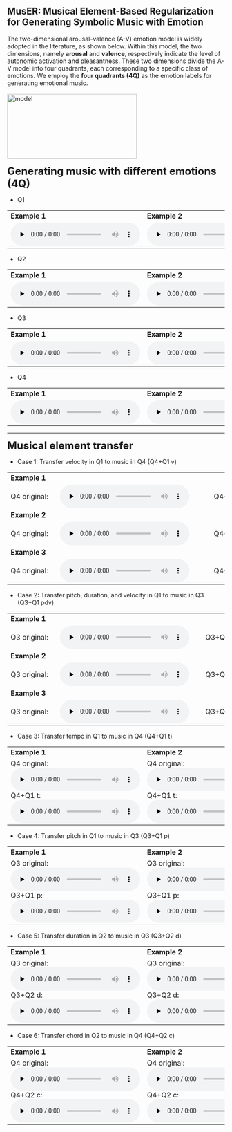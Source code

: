
## MusER: Musical Element-Based Regularization for Generating Symbolic Music with Emotion
The two-dimensional arousal-valence (A-V) emotion model is widely adopted in the literature, as shown below. Within this model, the two dimensions, namely **arousal** and **valence**, respectively indicate the level of autonomic activation and pleasantness. These two dimensions divide the A-V model into four quadrants, each corresponding to a specific class of emotions. We employ the **four quadrants (4Q)** as the emotion labels for generating emotional music.
<br>
<br>
<img src="https://tayjsl97.github.io/images/VA_model.jpg" width="300" height="150" alt="model"/>

<b><font size=5>Generating music with different emotions (4Q)</font></b>

- Q1

<div style="text-align: left">
<table>
    <tr>
        <td><strong>Example 1</strong></td> 
        <td><strong>Example 2</strong></td> 
        <td><strong>Example 3</strong></td> 
   </tr>
    <tr>
  		<td>
        <div style="width: 17em"></div>
        <div>
        <audio id="audio" controls="" preload="none">
            <source id="mp3" src="https://tayjsl97.github.io/demos/aaai_music/0-Q1.mp3">
        </audio>
        </div>
        </td> 
        <td>
        <div style="width: 17em"></div>
        <div>
        <audio id="audio" controls="" preload="none">
            <source id="mp3" src="https://tayjsl97.github.io/demos/aaai_music/1-Q1.mp3">
        </audio>
        </div>
        </td> 
        <td>
        <div style="width: 17em"></div>
        <div>
        <audio id="audio" controls="" preload="none">
            <source id="mp3" src="https://tayjsl97.github.io/demos/aaai_music/2-Q1.mp3">
        </audio>
        </div>
        </td> 
    </tr>
</table>
</div>

- Q2

<div style="text-align: left">
<table>
    <tr>
        <td><strong>Example 1</strong></td> 
        <td><strong>Example 2</strong></td> 
        <td><strong>Example 3</strong></td> 
   </tr>
    <tr>
  		<td>
        <div style="width: 17em"></div>
        <div>
        <audio id="audio" controls="" preload="none">
            <source id="mp3" src="https://tayjsl97.github.io/demos/aaai_music/3-Q2.mp3">
        </audio>
        </div>
        </td> 
        <td>
        <div style="width: 17em"></div>
        <div>
        <audio id="audio" controls="" preload="none">
            <source id="mp3" src="https://tayjsl97.github.io/demos/aaai_music/4-Q2.mp3">
        </audio>
        </div>
        </td> 
        <td>
        <div style="width: 17em"></div>
        <div>
        <audio id="audio" controls="" preload="none">
            <source id="mp3" src="https://tayjsl97.github.io/demos/aaai_music/5-Q2.mp3">
        </audio>
        </div>
        </td> 
    </tr>
</table>
</div>

- Q3

<div style="text-align: left">
<table>
    <tr>
        <td><strong>Example 1</strong></td> 
        <td><strong>Example 2</strong></td> 
        <td><strong>Example 3</strong></td> 
   </tr>
    <tr>
  		<td>
        <div style="width: 17em"></div>
        <div>
        <audio id="audio" controls="" preload="none">
            <source id="mp3" src="https://tayjsl97.github.io/demos/aaai_music/6-Q3.mp3">
        </audio>
        </div>
        </td> 
        <td>
        <div style="width: 17em"></div>
        <div>
        <audio id="audio" controls="" preload="none">
            <source id="mp3" src="https://tayjsl97.github.io/demos/aaai_music/7-Q3.mp3">
        </audio>
        </div>
        </td> 
        <td>
        <div style="width: 17em"></div>
        <div>
        <audio id="audio" controls="" preload="none">
            <source id="mp3" src="https://tayjsl97.github.io/demos/aaai_music/8-Q3.mp3">
        </audio>
        </div>
        </td> 
    </tr>
</table>
</div>

- Q4

<div style="text-align: left">
<table>
    <tr>
        <td><strong>Example 1</strong></td> 
        <td><strong>Example 2</strong></td> 
        <td><strong>Example 3</strong></td> 
   </tr>
    <tr>
  		<td>
        <div style="width: 17em"></div>
        <div>
        <audio id="audio" controls="" preload="none">
            <source id="mp3" src="https://tayjsl97.github.io/demos/aaai_music/9-Q4.mp3">
        </audio>
        </div>
        </td> 
        <td>
        <div style="width: 17em"></div>
        <div>
        <audio id="audio" controls="" preload="none">
            <source id="mp3" src="https://tayjsl97.github.io/demos/aaai_music/10-Q4.mp3">
        </audio>
        </div>
        </td> 
        <td>
        <div style="width: 17em"></div>
        <div>
        <audio id="audio" controls="" preload="none">
            <source id="mp3" src="https://tayjsl97.github.io/demos/aaai_music/11-Q4.mp3">
        </audio>
        </div>
        </td> 
    </tr>
</table>
</div>

---

<b><font size=5>Musical element transfer</font></b>

- Case 1: Transfer velocity in Q1 to music in Q4 (Q4+Q1 v)

<table>
    <tr>
        <td><strong>Example 1</strong></td> 
        <td> </td>
        <td> </td>
        <td> </td>
    </tr>
    <tr>
  		<td>
        <div style="width: 6em">
        Q4 original: 
        </div>
        </td> 
        <td>
        <div style="width: 19em;text-align: center">
        <audio id="audio" controls="" preload="none">
            <source id="mp3" src="https://tayjsl97.github.io/demos/aaai_music/0-Q4_original.mp3">
        </audio>
        </div>
        </td>
        <td>
        <div style="width: 7em;text-align: right">
        Q4+Q1 v: 
        </div>
        </td>
        <td>
        <div style="width: 19em;text-align: center">
        <audio id="audio" controls="" preload="none">
            <source id="mp3" src="https://tayjsl97.github.io/demos/aaai_music/0-Q4+Q1 velocity.mp3">
        </audio>
        </div>
        </td>
    </tr>
    <tr>
        <td><strong>Example 2</strong></td> 
        <td></td>
        <td></td>
        <td></td>
    </tr>
    <tr>
  		<td>
        Q4 original:
        </td> 
        <td>
        <div style="width: 19em;text-align: center">
        <audio id="audio" controls="" preload="none">
            <source id="mp3" src="https://tayjsl97.github.io/demos/aaai_music/1-Q4_original.mp3">
        </audio>
        </div>
        </td>
        <td>
        <div style="text-align: right">
        Q4+Q1 v: 
        </div>
        </td>
        <td>
        <div style="width: 19em;text-align: center">
        <audio id="audio" controls="" preload="none">
            <source id="mp3" src="https://tayjsl97.github.io/demos/aaai_music/1-Q4+Q1 velocity.mp3">
        </audio>
        </div>
        </td>
    </tr>
    <tr>
        <td><strong>Example 3</strong></td> 
        <td></td>
        <td></td>
        <td></td>
    </tr>
    <tr>
  		<td>
        <div style="width: 6em">
        Q4 original: 
        </div>
        </td> 
        <td>
        <div style="width: 19em;text-align: center">
        <audio id="audio" controls="" preload="none">
            <source id="mp3" src="https://tayjsl97.github.io/demos/aaai_music/2-Q4_original.mp3">
        </audio>
        </div>
        </td>
        <td>
        <div style="text-align: right">
        Q4+Q1 v: 
        </div>
        </td>
        <td>
        <div style="width: 19em;text-align: center">
        <audio id="audio" controls="" preload="none">
            <source id="mp3" src="https://tayjsl97.github.io/demos/aaai_music/2-Q4+Q1 velocity.mp3">
        </audio>
        </div>
        </td>
    </tr>
</table>

- Case 2: Transfer pitch, duration, and velocity in Q1 to music in Q3 (Q3+Q1 pdv)

<table>
    <tr>
        <td><strong>Example 1</strong></td> 
        <td> </td>
        <td> </td>
        <td> </td>
    </tr>
    <tr>
  		<td>
        <div style="width: 6em">
        Q3 original: 
        </div>
        </td> 
        <td>
        <div style="width: 19em;text-align: center">
        <audio id="audio" controls="" preload="none">
            <source id="mp3" src="https://tayjsl97.github.io/demos/aaai_music/3-Q3_original.mp3">
        </audio>
        </div>
        </td>
        <td>
        <div style="width: 7em;text-align: right">
        Q3+Q1 pdv: 
        </div>
        </td>
        <td>
        <div style="width: 19em;text-align: center">
        <audio id="audio" controls="" preload="none">
            <source id="mp3" src="https://tayjsl97.github.io/demos/aaai_music/3-Q3+Q1 pitch, duration and velocity.mp3">
        </audio>
        </div>
        </td>
    </tr>
    <tr>
        <td><strong>Example 2</strong></td> 
        <td></td>
        <td></td>
        <td></td>
    </tr>
    <tr>
  		<td>
        Q3 original:
        </td> 
        <td>
        <div style="width: 19em;text-align: center">
        <audio id="audio" controls="" preload="none">
            <source id="mp3" src="https://tayjsl97.github.io/demos/aaai_music/4-Q3_original.mp3">
        </audio>
        </div>
        </td>
        <td>
        <div style="text-align: right">
        Q3+Q1 pdv: 
        </div>
        </td>
        <td>
        <div style="width: 19em;text-align: center">
        <audio id="audio" controls="" preload="none">
            <source id="mp3" src="https://tayjsl97.github.io/demos/aaai_music/4-Q3+Q1 pitch, duration and velocity.mp3">
        </audio>
        </div>
        </td>
    </tr>
    <tr>
        <td><strong>Example 3</strong></td> 
        <td></td>
        <td></td>
        <td></td>
    </tr>
    <tr>
  		<td>
        <div style="width: 6em">
        Q3 original: 
        </div>
        </td> 
        <td>
        <div style="width: 19em;text-align: center">
        <audio id="audio" controls="" preload="none">
            <source id="mp3" src="https://tayjsl97.github.io/demos/aaai_music/5-Q3_original.mp3">
        </audio>
        </div>
        </td>
        <td>
        <div style="text-align: right">
        Q3+Q1 pdv: 
        </div>
        </td>
        <td>
        <div style="width: 19em;text-align: center">
        <audio id="audio" controls="" preload="none">
            <source id="mp3" src="https://tayjsl97.github.io/demos/aaai_music/5-Q3+Q1 pitch, duration and velocity.mp3">
        </audio>
        </div>
        </td>
    </tr>
</table>

- Case 3: Transfer tempo in Q1 to music in Q4 (Q4+Q1 t)

<div style="text-align: left">
<table>
    <tr>
        <td><strong>Example 1</strong></td> 
        <td><strong>Example 2</strong></td> 
        <td><strong>Example 3</strong></td> 
   </tr>
    <tr>
  		<td>
        <div style="width: 17em"></div>
        <div>
        Q4 original: <audio id="audio" controls="" preload="none">
            <source id="mp3" src="https://tayjsl97.github.io/demos/aaai_music/6-Q4_original.mp3">
        </audio><br>
        Q4+Q1 t: <audio id="audio" controls="" preload="none">
            <source id="mp3" src="https://tayjsl97.github.io/demos/aaai_music/6-Q4+Q1 tempo.mp3">
        </audio>
        </div>
        </td> 
        <td>
        <div style="width: 17em"></div>
        <div>
        Q4 original: <audio id="audio" controls="" preload="none">
            <source id="mp3" src="https://tayjsl97.github.io/demos/aaai_music/7-Q4_original.mp3">
        </audio><br>
        Q4+Q1 t: <audio id="audio" controls="" preload="none">
            <source id="mp3" src="https://tayjsl97.github.io/demos/aaai_music/7-Q4+Q1 tempo.mp3">
        </audio>
        </div>
        </td> 
        <td>
        <div style="width: 17em"></div>
        <div>
        Q4 original: <audio id="audio" controls="" preload="none">
            <source id="mp3" src="https://tayjsl97.github.io/demos/aaai_music/8-Q4_original.mp3">
        </audio><br>
        Q4+Q1 t: <audio id="audio" controls="" preload="none">
            <source id="mp3" src="https://tayjsl97.github.io/demos/aaai_music/8-Q4+Q1 tempo.mp3">
        </audio>
        </div>
        </td> 
    </tr>
</table>
</div>

- Case 4: Transfer pitch in Q1 to music in Q3 (Q3+Q1 p)

<div style="text-align: left">
<table>
    <tr>
        <td><strong>Example 1</strong></td> 
        <td><strong>Example 2</strong></td> 
        <td><strong>Example 3</strong></td> 
   </tr>
    <tr>
  		<td>
        <div style="width: 17em"></div>
        <div>
        Q3 original: <audio id="audio" controls="" preload="none">
            <source id="mp3" src="https://tayjsl97.github.io/demos/aaai_music/9-Q3_original.mp3">
        </audio><br>
        Q3+Q1 p: <audio id="audio" controls="" preload="none">
            <source id="mp3" src="https://tayjsl97.github.io/demos/aaai_music/9-Q3+Q1 pitch.mp3">
        </audio>
        </div>
        </td> 
        <td>
        <div style="width: 17em"></div>
        <div>
        Q3 original: <audio id="audio" controls="" preload="none">
            <source id="mp3" src="https://tayjsl97.github.io/demos/aaai_music/10-Q3_original.mp3">
        </audio><br>
        Q3+Q1 p: <audio id="audio" controls="" preload="none">
            <source id="mp3" src="https://tayjsl97.github.io/demos/aaai_music/10-Q3+Q1 pitch.mp3">
        </audio>
        </div>
        </td> 
        <td>
        <div style="width: 17em"></div>
        <div>
        Q3 original: <audio id="audio" controls="" preload="none">
            <source id="mp3" src="https://tayjsl97.github.io/demos/aaai_music/11-Q3_original.mp3">
        </audio><br>
        Q3+Q1 p: <audio id="audio" controls="" preload="none">
            <source id="mp3" src="https://tayjsl97.github.io/demos/aaai_music/11-Q3+Q1 pitch.mp3">
        </audio>
        </div>
        </td> 
    </tr>
</table>
</div>

- Case 5: Transfer duration in Q2 to music in Q3 (Q3+Q2 d)

<div style="text-align: left">
<table>
    <tr>
        <td><strong>Example 1</strong></td> 
        <td><strong>Example 2</strong></td> 
        <td><strong>Example 3</strong></td> 
   </tr>
    <tr>
  		<td>
        <div style="width: 17em"></div>
        <div>
        Q3 original: <audio id="audio" controls="" preload="none">
            <source id="mp3" src="https://tayjsl97.github.io/demos/aaai_music/12-Q3_original.mp3">
        </audio><br>
        Q3+Q2 d: <audio id="audio" controls="" preload="none">
            <source id="mp3" src="https://tayjsl97.github.io/demos/aaai_music/12-Q3+Q2 duration.mp3">
        </audio>
        </div>
        </td> 
        <td>
        <div style="width: 17em"></div>
        <div>
        Q3 original: <audio id="audio" controls="" preload="none">
            <source id="mp3" src="https://tayjsl97.github.io/demos/aaai_music/13-Q3_original.mp3">
        </audio><br>
        Q3+Q2 d: <audio id="audio" controls="" preload="none">
            <source id="mp3" src="https://tayjsl97.github.io/demos/aaai_music/13-Q3+Q2 duration.mp3">
        </audio>
        </div>
        </td> 
        <td>
        <div style="width: 17em"></div>
        <div>
        Q3 original: <audio id="audio" controls="" preload="none">
            <source id="mp3" src="https://tayjsl97.github.io/demos/aaai_music/14-Q3_original.mp3">
        </audio><br>
        Q3+Q2 d: <audio id="audio" controls="" preload="none">
            <source id="mp3" src="https://tayjsl97.github.io/demos/aaai_music/14-Q3+Q2 duration.mp3">
        </audio>
        </div>
        </td> 
    </tr>
</table>
</div>

- Case 6: Transfer chord in Q2 to music in Q4 (Q4+Q2 c)

<div style="text-align: left">
<table>
    <tr>
        <td><strong>Example 1</strong></td> 
        <td><strong>Example 2</strong></td> 
        <td><strong>Example 3</strong></td> 
   </tr>
    <tr>
  		<td>
        <div style="width: 17em"></div>
        <div>
        Q4 original: <audio id="audio" controls="" preload="none">
            <source id="mp3" src="https://tayjsl97.github.io/demos/aaai_music/15-Q4_original.mp3">
        </audio><br>
        Q4+Q2 c: <audio id="audio" controls="" preload="none">
            <source id="mp3" src="https://tayjsl97.github.io/demos/aaai_music/15-Q4+Q2 chord.mp3">
        </audio>
        </div>
        </td> 
        <td>
        <div style="width: 17em"></div>
        <div>
        Q4 original: <audio id="audio" controls="" preload="none">
            <source id="mp3" src="https://tayjsl97.github.io/demos/aaai_music/16-Q4_original.mp3">
        </audio><br>
        Q4+Q2 c: <audio id="audio" controls="" preload="none">
            <source id="mp3" src="https://tayjsl97.github.io/demos/aaai_music/16-Q4+Q2 chord.mp3">
        </audio>
        </div>
        </td> 
        <td>
        <div style="width: 17em"></div>
        <div>
        Q4 original: <audio id="audio" controls="" preload="none">
            <source id="mp3" src="https://tayjsl97.github.io/demos/aaai_music/17-Q4_original.mp3">
        </audio><br>
        Q4+Q2 c: <audio id="audio" controls="" preload="none">
            <source id="mp3" src="https://tayjsl97.github.io/demos/aaai_music/17-Q4+Q2 chord.mp3">
        </audio>
        </div>
        </td> 
    </tr>
</table>
</div>

